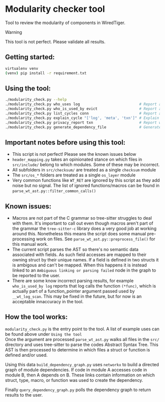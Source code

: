 # Modularity checker tool

Tool to review the modularity of components in WiredTiger.

> [!WARNING]  
> This tool is not perfect. Please validate all results.

## Getting started:
```sh
virtualenv venv
(venv) pip install -r requirement.txt
```

## Using the tool:
```sh
./modularity_check.py --help
./modularity_check.py who_uses log                           # Report all the users of the log module
./modularity_check.py who_is_used_by evict                   # Report all other modules used by the log module
./modularity_check.py list_cycles conn                       # Report all dependency cycles up to length 3 that include conn/
./modularity_check.py explain_cycle "['log', 'meta', 'txn']" # Explain why the provided dependency cycle exists
./modularity_check.py privacy_report txn                     # Report which structs and fields in a module are private
./modularity_check.py generate_dependency_file               # Generate a text representation of the module dependency graph.
```

## Important notes before using this tool:
- This script is not perfect! Please see the known issues below
- `header_mapping.py` takes an opinionated stance on which files in `src/include/` belong to which modules. Some of these may be incorrect.
- All subfolders in `src/checksum/` are treated as a single `checksum` module
- The `src/os_*` folders are treated as a single `os_layer` module
- Very common functions like `WT_RET` are ignored by this script as they add noise but no signal. The list of ignored functions/macros can be found in `parse_wt_ast.py::filter_common_calls()`

## Known issues:
- Macros are not part of the C grammar so tree-sitter struggles to deal with them. It's important to call out even though macros aren't part of the grammar the `tree-sitter-c` library does a very good job at working around this. Nonetheless this means the script does some manual pre-processing work on files. See `parse_wt_ast.py::preprocess_file()` for this manual work.
- The current script parses the AST so there's no semantic data associated with fields. As such field accesses are mapped to their owning struct by their unique names. If a field is defined in two structs it is ambigous and can't be mapped. When this happens it is instead linked to an `Ambiguous linking or parsing failed` node in the graph to be reported to the user.
- There are some know incorrect parsing results, for example `who_is_used_by log` reports that log calls the function `(*func)`, which is actually part of a function_pointer argument passed used by `__wt_log_scan`. This may be fixed in the future, but for now is an acceptable innaccuracy in the tool.

## How the tool works:
`modularity_check.py` is the entry point to the tool. A list of example uses can be found above under `Using the tool`  
Once the argument are processed `parse_wt_ast.py` walks all files in the `src/` directory and uses tree-sitter to parse the codes Abstract Syntax Tree. This AST is then processed to determine in which files a struct or function is defined and/or used.  

Using this data `build_dependency_graph.py` uses `networkx` to build a directed graph of module dependencies. If code in module A accesses code in module B, then A depends on B. These links contain information on which struct, type, macro, or function was used to create the dependency.

Finally `query_dependency_graph.py` polls the dependency graph to return results to the user.
